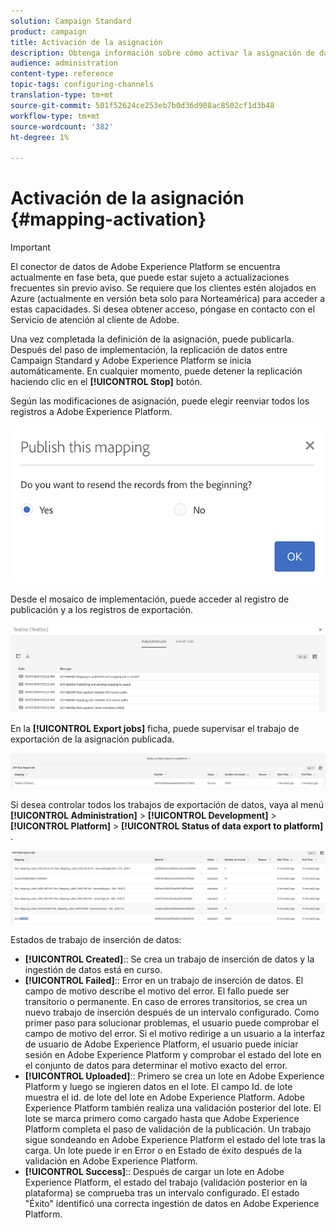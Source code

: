 ```yaml
---
solution: Campaign Standard
product: campaign
title: Activación de la asignación
description: Obtenga información sobre cómo activar la asignación de datos
audience: administration
content-type: reference
topic-tags: configuring-channels
translation-type: tm+mt
source-git-commit: 501f52624ce253eb7b0d36d908ac8502cf1d3b48
workflow-type: tm+mt
source-wordcount: '382'
ht-degree: 1%

---
```



# Activación de la asignación {#mapping-activation}

>[!IMPORTANT]
>
>El conector de datos de Adobe Experience Platform se encuentra actualmente en fase beta, que puede estar sujeto a actualizaciones frecuentes sin previo aviso. Se requiere que los clientes estén alojados en Azure (actualmente en versión beta solo para Norteamérica) para acceder a estas capacidades. Si desea obtener acceso, póngase en contacto con el Servicio de atención al cliente de Adobe.

Una vez completada la definición de la asignación, puede publicarla. Después del paso de implementación, la replicación de datos entre Campaign Standard y Adobe Experience Platform se inicia automáticamente. En cualquier momento, puede detener la replicación haciendo clic en el **[!UICONTROL Stop]** botón.

Según las modificaciones de asignación, puede elegir reenviar todos los registros a Adobe Experience Platform.

![](assets/aep_publishmapping.png)

Desde el mosaico de implementación, puede acceder al registro de publicación y a los registros de exportación.

![](assets/aep_publog.png)

En la **[!UICONTROL Export jobs]** ficha, puede supervisar el trabajo de exportación de la asignación publicada.

![](assets/aep_jobstatus.png)

Si desea controlar todos los trabajos de exportación de datos, vaya al menú **[!UICONTROL Administration]** > **[!UICONTROL Development]** > **[!UICONTROL Platform]** > **[!UICONTROL Status of data export to platform]** .

![](assets/aep_statusmapping.png)

Estados de trabajo de inserción de datos:

* **[!UICONTROL Created]**:: Se crea un trabajo de inserción de datos y la ingestión de datos está en curso.
* **[!UICONTROL Failed]**:: Error en un trabajo de inserción de datos. El campo de motivo describe el motivo del error. El fallo puede ser transitorio o permanente. En caso de errores transitorios, se crea un nuevo trabajo de inserción después de un intervalo configurado. Como primer paso para solucionar problemas, el usuario puede comprobar el campo de motivo del error. Si el motivo redirige a un usuario a la interfaz de usuario de Adobe Experience Platform, el usuario puede iniciar sesión en Adobe Experience Platform y comprobar el estado del lote en el conjunto de datos para determinar el motivo exacto del error.
* **[!UICONTROL Uploaded]**:: Primero se crea un lote en Adobe Experience Platform y luego se ingieren datos en el lote. El campo Id. de lote muestra el id. de lote del lote en Adobe Experience Platform. Adobe Experience Platform también realiza una validación posterior del lote. El lote se marca primero como cargado hasta que Adobe Experience Platform completa el paso de validación de la publicación. Un trabajo sigue sondeando en Adobe Experience Platform el estado del lote tras la carga. Un lote puede ir en Error o en Estado de éxito después de la validación en Adobe Experience Platform.
* **[!UICONTROL Success]**:: Después de cargar un lote en Adobe Experience Platform, el estado del trabajo (validación posterior en la plataforma) se comprueba tras un intervalo configurado. El estado &quot;Éxito&quot; identificó una correcta ingestión de datos en Adobe Experience Platform.
